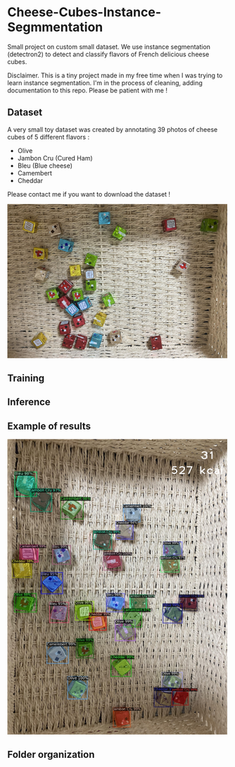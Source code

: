 # Cheese-Cubes-Instance-Segmmentation
Small project on custom small dataset. 
We use instance segmentation (detectron2) to detect and classify flavors of French delicious cheese cubes. 

Disclaimer. This is a tiny project made in my free time when I was trying to learn instance segmentation. I'm in the process of cleaning, adding documentation to this repo. Please be patient with me !

## Dataset
A very small toy dataset was created by annotating 39 photos of cheese cubes of 5 different flavors :
- Olive
- Jambon Cru (Cured Ham)
- Bleu (Blue cheese)
- Camembert
- Cheddar

Please contact me if you want to download the dataset !

<img src="doc/cheese-thrown-in-box.PNG" width="500" />

## Training

## Inference

## Example of results
<img src="doc/result_example.png" width="500" />

## Folder organization
